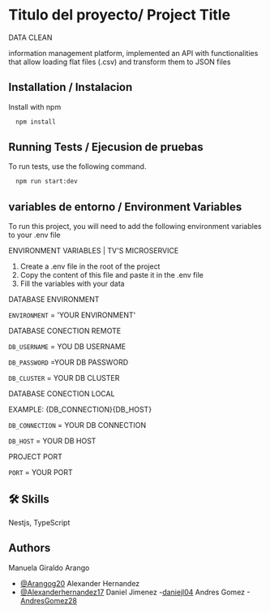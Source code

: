 
# Titulo del proyecto/ Project Title

DATA CLEAN 

information management platform,
implemented an API with functionalities that allow loading
flat files (.csv) and transform them to JSON files




## Installation / Instalacion

Install  with npm

```bash
  npm install 
```
    
## Running Tests / Ejecusion de pruebas

To run tests, use the following command.

```bash
  npm run start:dev
```


## variables de entorno / Environment Variables


To run this project, you will need to add the following environment variables to your .env file


 ENVIRONMENT VARIABLES | TV'S MICROSERVICE

  1. Create a .env file in the root of the project
  2. Copy the content of this file and paste it in the .env file
  3. Fill the variables with your data


 DATABASE ENVIRONMENT

 `ENVIRONMENT` = 'YOUR ENVIRONMENT'

 DATABASE CONECTION REMOTE

 `DB_USERNAME` = YOU DB USERNAME

 `DB_PASSWORD` =YOUR DB PASSWORD

 `DB_CLUSTER` = YOUR DB CLUSTER

 DATABASE CONECTION LOCAL

 EXAMPLE: {DB_CONNECTION}{DB_HOST}

 `DB_CONNECTION` = YOUR DB CONNECTION

 `DB_HOST` = YOUR DB HOST

 PROJECT PORT

 `PORT` = YOUR PORT
## 🛠 Skills
 Nestjs, TypeScript


## Authors

Manuela Giraldo Arango
- [@Arangog20](https://github.com/Arangog20)
Alexander Hernandez 
- [@Alexanderhernandez17](https://github.com/Alexanderhernandez17)
Daniel Jimenez 
-[daniejl04](https://github.com/daniejl04)
Andres Gomez 
-[AndresGomez28](https://github.com/AndresGomez28)